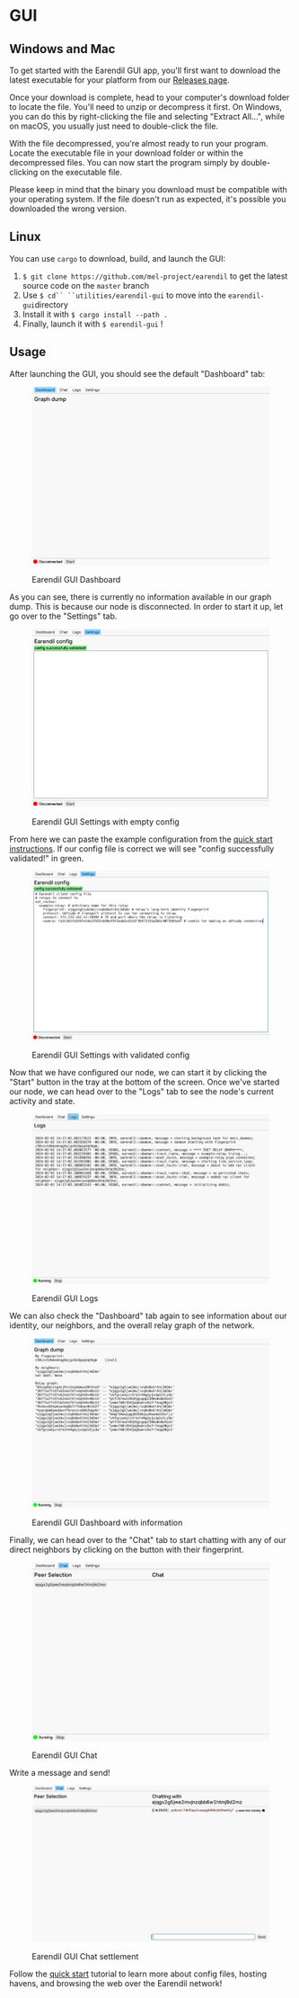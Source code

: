 # GUI

## Windows and Mac

To get started with the Earendil GUI app, you'll first want to download the latest executable for your platform from our [Releases page](https://github.com/mel-project/earendil/releases).

Once your download is complete, head to your computer's download folder to locate the file. You'll need to unzip or decompress it first. On Windows, you can do this by right-clicking the file and selecting "Extract All...", while on macOS, you usually just need to double-click the file.

With the file decompressed, you're almost ready to run your program. Locate the executable file in your download folder or within the decompressed files. You can now start the program simply by double-clicking on the executable file.

Please keep in mind that the binary you download must be compatible with your operating system. If the file doesn't run as expected, it's possible you downloaded the wrong version.

## Linux

You can use `cargo` to download, build, and launch the GUI:

1. `$ git clone https://github.com/mel-project/earendil` to get the latest source code on the `master` branch
2. Use `$ cd`` ``utilities/earendil-gui` to move into the `earendil-gui`directory
3. Install it with `$ cargo install --path .`
4. Finally, launch it with `$ earendil-gui` !

## Usage

After launching the GUI, you should see the default "Dashboard" tab:

<figure><img src="../../.gitbook/assets/image.png" alt=""><figcaption><p>Earendil GUI Dashboard</p></figcaption></figure>

As you can see, there is currently no information available in our graph dump. This is because our node is disconnected. In order to start it up, let go over to the "Settings" tab.

<figure><img src="../../.gitbook/assets/image (1).png" alt=""><figcaption><p>Earendil GUI Settings with empty config</p></figcaption></figure>

From here we can paste the example configuration from the [quick start instructions](../quick-start-1.md#config-file). If our config file is correct we will see "config successfully validated!" in green.

<figure><img src="../../.gitbook/assets/image (3).png" alt=""><figcaption><p>Earendil GUI Settings with validated config</p></figcaption></figure>

Now that we have configured our node, we can start it by clicking the "Start" button in the tray at the bottom of the screen. Once we've started our node, we can head over to the "Logs" tab to see the node's current activity and state.

<figure><img src="../../.gitbook/assets/image (5).png" alt=""><figcaption><p>Earendil GUI Logs</p></figcaption></figure>

We can also check the "Dashboard" tab again to see information about our identity, our neighbors, and the overall relay graph of the network.

<figure><img src="../../.gitbook/assets/image (4).png" alt=""><figcaption><p>Earendil GUI Dashboard with information</p></figcaption></figure>

Finally, we can head over to the "Chat" tab to start chatting with any of our direct neighbors by clicking on the button with their fingerprint.

<figure><img src="../../.gitbook/assets/image (7).png" alt=""><figcaption><p>Earendil GUI Chat</p></figcaption></figure>

Write a message and send!

<figure><img src="../../.gitbook/assets/image (10).png" alt=""><figcaption><p>Earendil GUI Chat settlement</p></figcaption></figure>

Follow the [quick start](../quick-start-1.md) tutorial to learn more about config files, hosting havens, and browsing the web over the Earendil network!
